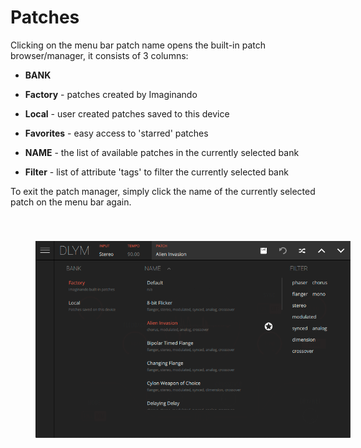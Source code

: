 # Patches

Clicking on the menu bar patch name opens the built-in patch browser/manager, it consists of 3 columns:

- **BANK**
- **Factory** - patches created by Imaginando
- **Local** - user created patches saved to this device
- **Favorites** - easy access to 'starred' patches

- **NAME** - the list of available patches in the currently selected bank

- **Filter** - list of attribute 'tags' to filter the currently selected bank

To exit the patch manager, simply click the name of the currently selected patch on the menu bar again.

<img src="/dlym/images/patch-manager.png" alt="DLYM Patch Manager" style="padding: 40px; bottom-padding: 0px" />

